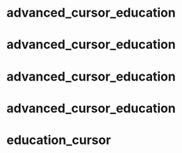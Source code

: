 # advanced_cursor_education
# advanced_cursor_education
# advanced_cursor_education
# advanced_cursor_education
# education_cursor
